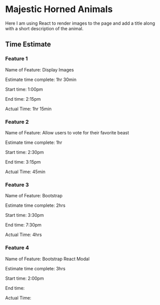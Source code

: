 # Majestic Horned Animals

Here I am using React to render images to the page and add a title along with a short description of the animal.

## Time Estimate

### Feature 1

Name of Feature: Display Images

Estimate time complete: 1hr 30min

Start time: 1:00pm

End time: 2:15pm

Actual Time: 1hr 15min

### Feature 2

Name of Feature: Allow users to vote for their favorite beast

Estimate time complete: 1hr

Start time: 2:30pm

End time: 3:15pm

Actual Time: 45min

### Feature 3

Name of Feature: Bootstrap

Estimate time complete: 2hrs

Start time: 3:30pm

End time: 7:30pm

Actual Time: 4hrs

### Feature 4

Name of Feature: Bootstrap React Modal

Estimate time complete: 3hrs

Start time: 2:00pm

End time:

Actual Time:

